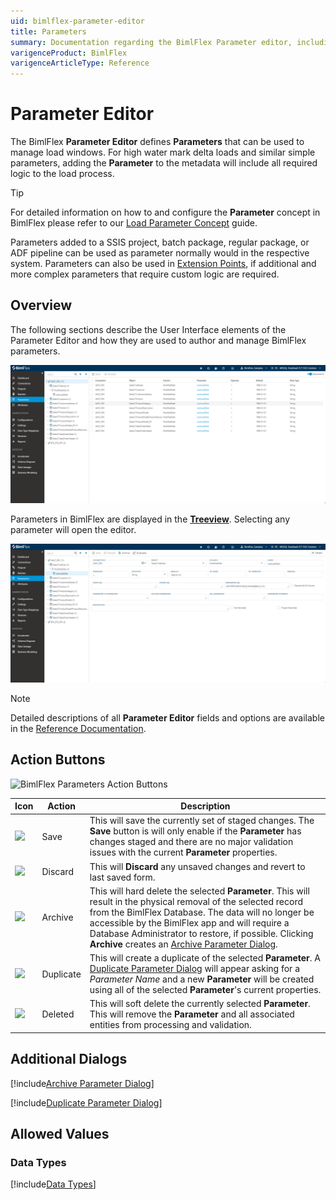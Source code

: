 ```yaml
---
uid: bimlflex-parameter-editor
title: Parameters
summary: Documentation regarding the BimlFlex Parameter editor, including editor fields, action buttons, field descriptions, setting options, and overrides.
varigenceProduct: BimlFlex
varigenceArticleType: Reference
---
```

# Parameter Editor

The BimlFlex **Parameter Editor** defines **Parameters** that can be used to manage load windows. For high water mark delta loads and similar simple parameters, adding the **Parameter** to the metadata will include all required logic to the load process.

> [!TIP]
> For detailed information on how to and configure the **Parameter** concept in BimlFlex please refer to our [Load Parameter Concept](xref:bimlflex-concepts-metadata-parameters) guide.

Parameters added to a SSIS project, batch package, regular package, or ADF pipeline can be used as parameter normally would in the respective system. Parameters can also be used in [Extension Points](xref:bimlflex-concepts-extension-points), if additional and more complex parameters that require custom logic are required.

## Overview  

The following sections describe the User Interface elements of the Parameter Editor and how they are used to author and manage BimlFlex parameters.

![BimlFlex Parameter Editor - Grid View](images/bfx-parameters-overview.png "BimlFlex Parameter Editor - Grid View")

Parameters in BimlFlex are displayed in the [**Treeview**](xref:bimlflex-treeview). Selecting any parameter will open the editor.

![BimlFlex Parameter Editor](images/bfx-parameter-editor.png "BimlFlex Parameter Editor")

> [!NOTE]
> Detailed descriptions of all **Parameter Editor** fields and options are available in the [Reference Documentation](xref:bimlflex-app-reference-documentation-Connections).

## Action Buttons  

![BimlFlex Parameters Action Buttons](images/bfx-parameters-action-bar.png "BimlFlex Parameters Action Buttons")

|Icon|Action|Description|
|-|-|-|
| <div class="icon-col m-5"><img src="images/svg-icons/save.svg" /></div> | Save | This will save the currently set of staged changes.  The **Save** button is will only enable if the **Parameter** has changes staged and there are no major validation issues with the current **Parameter** properties.|
| <div class="icon-col m-5"><img src="images/svg-icons/discard.svg" /></div> | Discard | This will **Discard** any unsaved changes and revert to last saved form. |
|<div class="icon-col m-5"><img src="images/svg-icons/archive-delete.svg" /></div> | Archive | This will hard delete the selected **Parameter**.  This will result in the physical removal of the selected record from the BimlFlex Database.  The data will no longer be accessible by the BimlFlex app and will require a Database Administrator to restore, if possible. Clicking **Archive** creates an [Archive Parameter Dialog](#archive-parameter-dialog). |
| <div class="icon-col m-5"><img src="images/svg-icons/duplicate-objects.svg" /></div> | Duplicate | This will create a duplicate of the selected **Parameter**.  A [Duplicate Parameter Dialog](#duplicate-parameter-dialog) will appear asking for a *Parameter Name* and a new **Parameter** will be created using all of the selected **Parameter**'s current properties. |
| <img src="images/bimlflex-app-action-switch.png" /> | Deleted | This will soft delete the currently selected **Parameter**.  This will remove the **Parameter** and all associated entities from processing and validation. |

## Additional Dialogs  

[!include[Archive Parameter Dialog](_dialog-archive-parameter-single.md)]

[!include[Duplicate Parameter Dialog](_dialog-duplicate-parameter.md)]

## Allowed Values  

### Data Types

[!include[Data Types](../reference-documentation/static-data/_enum-data-type.md)]
